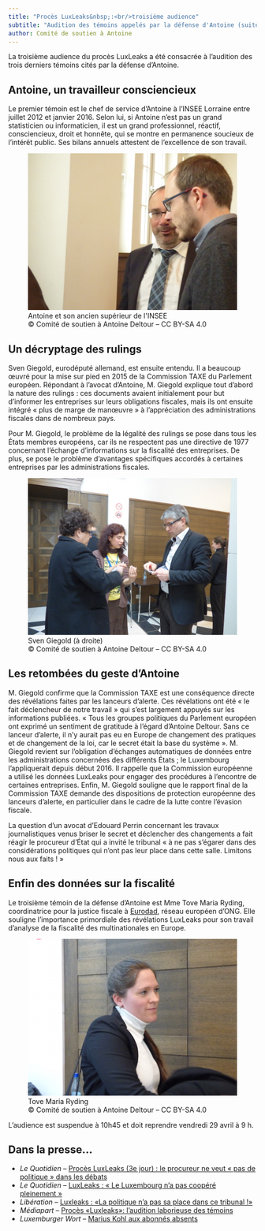 ```yaml
---
title: "Procès LuxLeaks&nbsp;:<br/>troisième audience"
subtitle: "Audition des témoins appelés par la défense d'Antoine (suite et fin)."
author: Comité de soutien à Antoine
---
```


La troisième audience du procès LuxLeaks a été consacrée à l’audition des trois derniers témoins cités par la défense d’Antoine.

## Antoine, un travailleur consciencieux

Le premier témoin est le chef de service d’Antoine à l’INSEE Lorraine entre juillet 2012 et janvier 2016. Selon lui, si Antoine n’est pas un grand statisticien ou informaticien, il est un grand professionnel, réactif, consciencieux, droit et honnête, qui se montre en permanence soucieux de l’intérêt public. Ses bilans annuels attestent de l’excellence de son travail.

<figure>
  <img src="/images/news/2016-04-28-insee.jpg" alt="Antoine dialoguant avec son ancien supérieur de l'INSEE, après l'audience."/>
  <figcaption>Antoine et son ancien supérieur de l'INSEE<br/>&copy; Comité de soutien à Antoine Deltour – CC BY-SA 4.0</figcaption>
</figure>


## Un décryptage des rulings

Sven Giegold, eurodéputé allemand, est ensuite entendu. Il a beaucoup œuvré pour la mise sur pied en 2015 de la Commission TAXE du Parlement européen. Répondant à l’avocat d’Antoine, M. Giegold explique tout d’abord la nature des rulings&nbsp;: ces documents avaient initialement pour but d’informer les entreprises sur leurs obligations fiscales, mais ils ont ensuite intégré «&nbsp;plus de marge de manœuvre&nbsp;» à l’appréciation des administrations fiscales dans de nombreux pays.

Pour M. Giegold, le problème de la légalité des rulings se pose dans tous les États membres européens, car ils ne respectent pas une directive de 1977 concernant l’échange d’informations sur la fiscalité des entreprises. De plus, se pose le problème d’avantages spécifiques accordés à certaines entreprises par les administrations fiscales.

<figure>
  <img src="/images/news/2016-04-28-giegold.jpg" alt="Sven Giegold s'entretenant avec des journalistes."/>
  <figcaption>Sven Giegold (à droite)<br/>&copy; Comité de soutien à Antoine Deltour – CC BY-SA 4.0</figcaption>
</figure>

## Les retombées du geste d’Antoine

M. Giegold confirme que la Commission TAXE est une conséquence directe des révélations faites par les lanceurs d’alerte. Ces révélations ont été «&nbsp;le fait déclencheur de notre travail&nbsp;» qui s’est largement appuyés sur les informations publiées. «&nbsp;Tous les groupes politiques du Parlement européen ont exprimé un sentiment de gratitude à l’égard d’Antoine Deltour. Sans ce lanceur d’alerte, il n’y aurait pas eu en Europe de changement des pratiques et de changement de la loi, car le secret était la base du système&nbsp;».  M. Giegold revient sur l’obligation d’échanges automatiques de données entre les administrations concernées des différents États&nbsp;; le Luxembourg l’appliquerait depuis début 2016. Il rappelle que la Commission européenne a utilisé les données LuxLeaks pour engager des procédures à l’encontre de certaines entreprises. Enfin, M. Giegold souligne que le rapport final de la Commission TAXE demande des dispositions de protection européenne des lanceurs d’alerte, en particulier dans le cadre de la lutte contre l’évasion fiscale.

La question d’un avocat d’Edouard Perrin concernant les travaux journalistiques venus briser le secret et déclencher des changements a fait réagir le procureur d’État qui a invité le tribunal «&nbsp;à ne pas s’égarer dans des considérations politiques qui n’ont pas leur place dans cette salle. Limitons nous aux faits !&nbsp;»

## Enfin des données sur la fiscalité

Le troisième témoin de la défense d’Antoine est Mme Tove Maria Ryding, coordinatrice pour la justice fiscale à [Eurodad](http://www.eurodad.org/), réseau européen d’ONG. Elle souligne l’importance primordiale des révélations LuxLeaks pour son travail d’analyse de la fiscalité des multinationales en Europe.

<figure>
  <img src="/images/news/2016-04-28-ryding.jpg" alt="Tove Maria Ryding, de l'ONG Eurodad"/>
  <figcaption>Tove Maria Ryding<br/>&copy; Comité de soutien à Antoine Deltour – CC BY-SA 4.0</figcaption>
</figure>

L’audience est suspendue à 10h45 et doit reprendre vendredi 29 avril à 9 h.

## Dans la presse…

- _Le Quotidien_ – [Procès LuxLeaks (3e jour) : le procureur ne veut « pas de politique » dans les débats](http://www.lequotidien.lu/affaire-luxleaks/proces-luxleaks-3e-jour-le-procureur-ne-veut-pas-de-politique-dans-les-debats/)
- _Le Quotidien_ – [LuxLeaks : « Le Luxembourg n’a pas coopéré pleinement »](http://www.lequotidien.lu/affaire-luxleaks/luxleaks-le-luxembourg-na-pas-coopere-pleinement/)
- _Libération_ – [Luxleaks : «La politique n’a pas sa place dans ce tribunal !»](http://www.liberation.fr/france/2016/04/28/luxleaks-la-politique-n-a-pas-sa-place-dans-ce-tribunal_1449237)
- _Médiapart_ – [Procès «Luxleaks»: l’audition laborieuse des témoins](https://www.mediapart.fr/journal/economie/280416/proces-luxleaks-l-audition-laborieuse-des-temoins)
- _Luxemburger Wort_ – [Marius Kohl aux abonnés absents](http://www.wort.lu/fr/economie/proces-luxleaks-marius-kohl-aux-abonnes-absents-5721b0d51bea9dff8fa76d5a)
